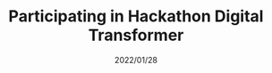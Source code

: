 ---
layout: ../../layouts/ProjectLayout.astro
title: Participating in Hackathon Digital Transformer
date: 2022/01/28
sumary: We presented our innovation team project to a jury of Rennes Métropole in order to answer a need for the city.
tags: 
  - challenge
  - hackathon
  - group project
value: 2
thumbnails: ~
rank: 1/3
coauthors:
  - William Debrandt
  - Antoine Aussant
  - Gwendal Larmet-Demenay
---